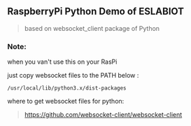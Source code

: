 ## RaspberryPi Python Demo of ESLABIOT
> based on websocket_client package of Python

### Note:
when you van't use this on your RasPi

just copy websocket files to the PATH below :

`/usr/local/lib/python3.x/dist-packages`

where to get websocket files for python:

> https://github.com/websocket-client/websocket-client